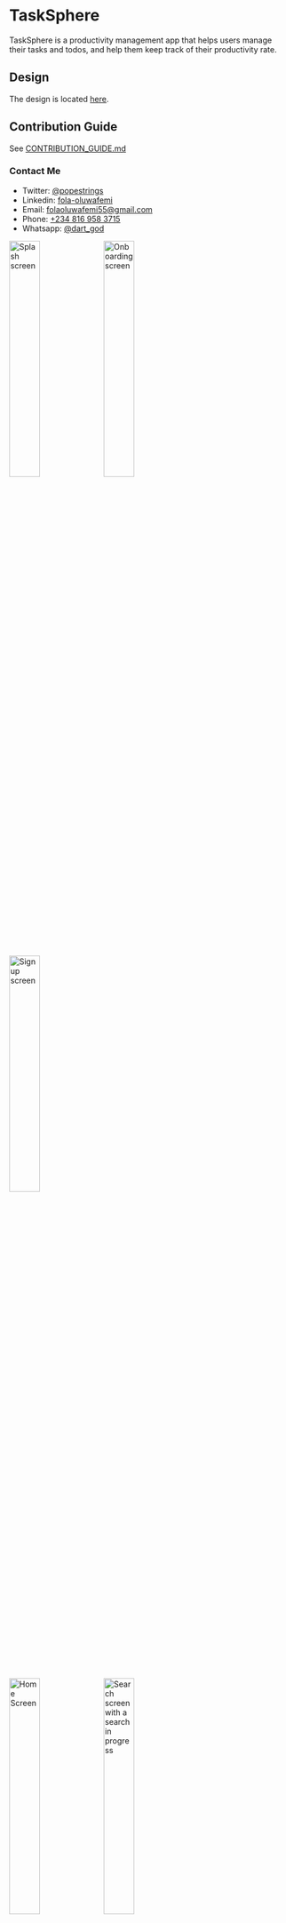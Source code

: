 # TaskSphere

TaskSphere is a productivity management app that helps users manage their tasks and todos, and help them keep track of
their productivity rate.

## Design

The design is
located [here](https://www.figma.com/file/sY1EuiCJTbcP6PsnNNizm1/TaskSphere?type=design&node-id=0%3A1&t=XVdUHzMx91fp8pzj-1).

## Contribution Guide

See [CONTRIBUTION_GUIDE.md](CONTRIBUTION_GUIDE.md)

### Contact Me

- Twitter: [@popestrings](https://twitter.com/popestrings)
- Linkedin: [fola-oluwafemi](https://linkedin.com/in/fola-oluwafemi)
- Email: [folaoluwafemi55@gmail.com](mailto:folaoluwafemi55@gmail.com)
- Phone: [+234 816 958 3715](tel:+2348169583715)
- Whatsapp: [@dart_god](https://wa.me/2348169583715)
<div>
<p>
  <img width=33% src="https://github.com/folaoluwafemi/task_sphere/assets/89414401/1c1ef098-7d91-471d-8767-0edd517283b5" alt="Splash screen"></img>
  <img width=33% src="https://github.com/folaoluwafemi/task_sphere/assets/89414401/0d9e2583-5470-4c14-b5ce-484d803b4af1" alt="Onboarding screen"></img>
  <img width=33% src="https://github.com/folaoluwafemi/task_sphere/assets/89414401/a13cbaa7-c5d5-42b1-ba49-93f6c880305f" alt="Sign up screen"></img>
</p>
</div>

<div>
<p>
  <img width=33% src="https://github.com/folaoluwafemi/task_sphere/assets/89414401/c53736d9-1ebf-4675-9e71-bde0b088cac9" alt="Home Screen"></img>
  <img width=33% src="https://github.com/folaoluwafemi/task_sphere/assets/89414401/1ec73810-3f44-40a5-82a4-bb7ec0ad1635" alt="Search screen with a search in progress"></img>
  <img width=33% src="https://github.com/folaoluwafemi/task_sphere/assets/89414401/3b3194ca-e8bc-48b7-b7d7-00d6e5288833" alt="About design and development screen"></img>
</p>
</div>

# Features

## Authentication

* Login
    - users must login to access the application
    - User login state should be persisted across app access: Users should only have to login once after which they
      should be automatically logged in once they open the app.
    - they’ll have to login again if:
        * they logged out
        * they app data got cleared
        * sign up


* Sign up
    - Users must have an account to access the app.
    - The required data are just their email, password and name.
    - their email must be verified

## Task Management (core feature)

In this product, the smallest unit of productivity is a Todo, which represents a it’s meaning.
a Task is a group of Todos.
This feature entails the various ways users can manage their productivity, my manipulating those two entities in the
following ways:

* Edit
    * Edit a todo’s content, priority and status
    * Edit a task’s title, description, todos
* Search
    * Search through all their tasks by name/description and date created
    * Search through all todos by title and priority

### Entities:

* Todo
    * Status
    * Priority
    * Content
* Task
    * Title
    * Description
    * Todos

## Analytics
### Productivity History
- Users can view their productivity history like github’s contribution chart
- Users' tasks and todo update and completion rate is collected and displayed in a chart
